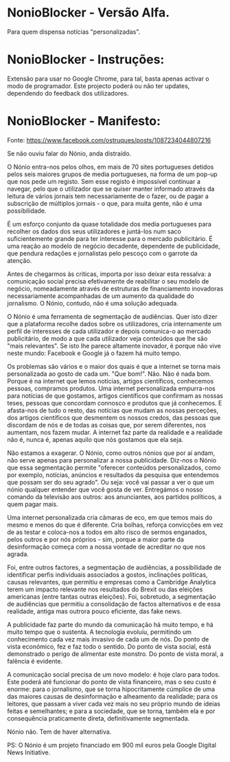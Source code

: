 # NonioBlocker - Versão Alfa.
Para quem dispensa notícias "personalizadas".

# NonioBlocker - Instruções:

Extensão para usar no Google Chrome, para tal, basta apenas activar o modo de programador.
Este projecto poderá ou não ter updates, dependendo do feedback dos utilizadores.

# NonioBlocker - Manifesto:

Fonte: https://www.facebook.com/ostruques/posts/1087234044807216

Se não ouviu falar do Nónio, anda distraído.

O Nónio entra-nos pelos olhos, em mais de 70 sites portugueses detidos pelos seis maiores grupos de media portugueses, na forma de um pop-up que nos pede um registo. Sem esse registo é impossível continuar a navegar, pelo que o utilizador que se quiser manter informado através da leitura de vários jornais tem necessariamente de o fazer, ou de pagar a subscrição de múltiplos jornais - o que, para muita gente, não é uma possibilidade.

É um esforço conjunto da quase totalidade dos media portugueses para recolher os dados dos seus utilizadores e juntá-los num saco suficientemente grande para ter interesse para o mercado publicitário. É uma reação ao modelo de negócio decadente, dependente de publicidade, que pendura redações e jornalistas pelo pescoço com o garrote da atenção.

Antes de chegarmos às críticas, importa por isso deixar esta ressalva: a comunicação social precisa efetivamente de reabilitar o seu modelo de negócio, nomeadamente através de estruturas de financiamento inovadoras necessariamente acompanhadas de um aumento da qualidade do jornalismo. O Nónio, contudo, não é uma solução adequada.

O Nónio é uma ferramenta de segmentação de audiências. Quer isto dizer que a plataforma recolhe dados sobre os utilizadores, cria internamente um perfil de interesses de cada utilizador e depois comunica-o ao mercado publicitário, de modo a que cada utilizador veja conteúdos que lhe são "mais relevantes".
Se isto lhe parece altamente inovador, é porque não vive neste mundo: Facebook e Google já o fazem há muito tempo.

Os problemas são vários e o maior dos quais é que a internet se torna mais personalizada ao gosto de cada um. "Que bom!". Não. Não é nada bom. Porque é na internet que lemos notícias, artigos científicos, conhecemos pessoas, compramos produtos. Uma internet personalizada empurra-nos para notícias de que gostamos, artigos científicos que confirmam as nossas teses, pessoas que concordam connosco e produtos que já conhecemos. E afasta-nos de tudo o resto, das notícias que mudam as nossas perceções, dos artigos científicos que desmentem os nossos credos, das pessoas que discordam de nós e de todas as coisas que, por serem diferentes, nos aumentam, nos fazem mudar. A internet faz parte da realidade e a realidade não é, nunca é, apenas aquilo que nós gostamos que ela seja.

Não estamos a exagerar. O Nónio, como outros nónios que por aí andam, não serve apenas para personalizar a nossa publicidade. Diz-nos o Nónio que essa segmentação permite "oferecer conteúdos personalizados, como por exemplo, notícias, anúncios e resultados da pesquisa que entendemos que possam ser do seu agrado". Ou seja: você vai passar a ver o que um nónio qualquer entender que você gosta de ver. Entregámos o nosso comando da televisão aos outros: aos anunciantes, aos partidos políticos, a quem pagar mais.

Uma internet personalizada cria câmaras de eco, em que temos mais do mesmo e menos do que é diferente. Cria bolhas, reforça convicções em vez de as testar e coloca-nos a todos em alto risco de sermos enganados, pelos outros e por nós próprios - sim, porque a maior parte da desinformação começa com a nossa vontade de acreditar no que nos agrada.

Foi, entre outros factores, a segmentação de audiências, a possibilidade de identificar perfis individuais associados a gostos, inclinações políticas, causas relevantes, que permitiu e empresas como a Cambridge Analytica terem um impacto relevante nos resultados do Brexit ou das eleições americanas (entre tantas outras eleições). Foi, sobretudo, a segmentação de audiências que permitiu a consolidação de factos alternativos e de essa realidade, antiga mas outrora pouco eficiente, das fake news.

A publicidade faz parte do mundo da comunicação há muito tempo, e há muito tempo que o sustenta. A tecnologia evoluiu, permitindo um conhecimento cada vez mais invasivo de cada um de nós. Do ponto de vista económico, fez e faz todo o sentido. Do ponto de vista social, está demonstrado o perigo de alimentar este monstro. Do ponto de vista moral, a falência é evidente.

A comunicação social precisa de um novo modelo: é hoje claro para todos. Este poderá até funcionar do ponto de vista financeiro, mas o seu custo é enorme: para o jornalismo, que se torna hipocritamente cúmplice de uma das maiores causas de desinformação e alheamento da realidade; para os leitores, que passam a viver cada vez mais no seu próprio mundo de ideias feitas e semelhantes; e para a sociedade, que se torna, também ela e por consequência praticamente direta, definitivamente segmentada.

Nónio não. Tem de haver alternativa.

PS: O Nónio é um projeto financiado em 900 mil euros pela Google Digital News Initiative.
